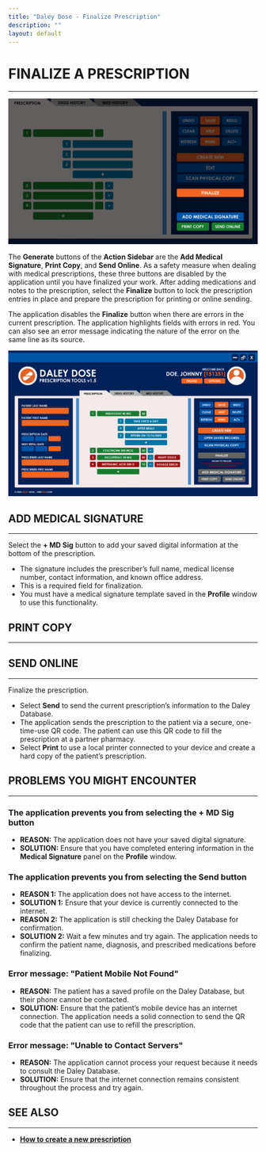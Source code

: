 ```yaml
---
title: "Daley Dose - Finalize Prescription"
description: ""
layout: default
---
```


# **FINALIZE A PRESCRIPTION**  
---
![Finalize buttons](/assets/images/daley-dose-home-window-parts-finalize.png)

The **Generate** buttons of the **Action Sidebar** are the **Add Medical Signature**, **Print Copy**, and **Send Online**. As a safety measure when dealing with medical prescriptions, these three buttons are disabled by the application until you have finalized your work.
After adding medications and notes to the prescription, select the **Finalize** button to lock the prescription entries in place and prepare the prescription for printing or online sending.

The application disables the **Finalize** button when there are errors in the current prescription. The application highlights fields with errors in red. You can also see an error message indicating the nature of the error on the same line as its source. 

![Main Screen with Errors](/assets/images/daley-dose-home-window-error.png)

## **ADD MEDICAL SIGNATURE**
---
Select the **+ MD Sig** button to add your saved digital information at the bottom of the prescription.  

   - The signature includes the prescriber’s full name, medical license number, contact information, and known office address.  
   - This is a required field for finalization.  
   - You must have a medical signature template saved in the **Profile** window to use this functionality.
 
## **PRINT COPY**
---


## **SEND ONLINE**
---

Finalize the prescription.  
   - Select **Send** to send the current prescription’s information to the Daley Database.  
   - The application sends the prescription to the patient via a secure, one-time-use QR code. The patient can use this QR code to fill the prescription at a partner pharmacy.  
   - Select **Print** to use a local printer connected to your device and create a hard copy of the patient’s prescription.

## **PROBLEMS YOU MIGHT ENCOUNTER**
---

### The application prevents you from selecting the **+ MD Sig** button  
- **REASON:** The application does not have your saved digital signature.  
- **SOLUTION:** Ensure that you have completed entering information in the **Medical Signature** panel on the **Profile** window.

### The application prevents you from selecting the **Send** button  
- **REASON 1:** The application does not have access to the internet.  
- **SOLUTION 1:** Ensure that your device is currently connected to the internet.  
- **REASON 2:** The application is still checking the Daley Database for confirmation.  
- **SOLUTION 2:** Wait a few minutes and try again. The application needs to confirm the patient name, diagnosis, and prescribed medications before finalizing.

### Error message: **"Patient Mobile Not Found"**  
- **REASON:** The patient has a saved profile on the Daley Database, but their phone cannot be contacted.  
- **SOLUTION:** Ensure that the patient’s mobile device has an internet connection. The application needs a solid connection to send the QR code that the patient can use to refill the prescription.

### Error message: **"Unable to Contact Servers"**  
- **REASON:** The application cannot process your request because it needs to consult the Daley Database.  
- **SOLUTION:** Ensure that the internet connection remains consistent throughout the process and try again.

## **SEE ALSO**
---
- [**How to create a new prescription**](/daleydose/prescription-create-new)  
